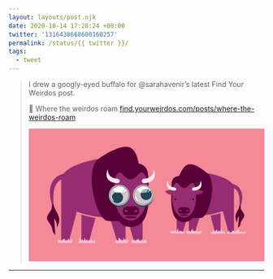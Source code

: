 ```yaml
---
layout: layouts/post.njk
date: 2020-10-14 17:28:24 +00:00
twitter: '1316430668600160257'
permalink: /status/{{ twitter }}/
tags: 
  - tweet
---
```


> I drew a googly-eyed buffalo for @sarahavenir’s latest Find Your Weirdos post.
> 
> 👀 Where the weirdos roam [find.yourweirdos.com/posts/where-the-weirdos-roam](https://find.yourweirdos.com/posts/where-the-weirdos-roam)
> 
> ![Two buffalo in some grass, one wearing giant plastic googly eyes.](/img/1316430668600160257-EkTmCSnVcAAZJPl.jpg)

---
